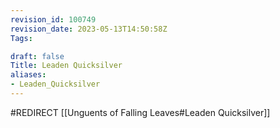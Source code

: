 ```yaml
---
revision_id: 100749
revision_date: 2023-05-13T14:50:58Z
Tags:

draft: false
Title: Leaden Quicksilver
aliases:
- Leaden_Quicksilver
---
```

#REDIRECT [[Unguents of Falling Leaves#Leaden Quicksilver]]